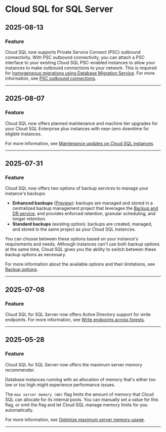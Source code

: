 # Cloud SQL for SQL Server

## 2025-08-13

### Feature

Cloud SQL now supports Private Service Connect (PSC) outbound connectivity. With PSC outbound connectivity, you can attach a PSC interface to your existing Cloud SQL PSC-enabled instances to allow your instances to make outbound connections to your network. This is required for [homogeneous migrations using Database Migration Service](https://cloud.google.com/database-migration/docs/heterogeneous-migrations). For more information, see [PSC outbound connections](https://cloud.google.com/sql/docs/sqlserver/about-private-service-connect#psc-outbound).

---
## 2025-08-07

### Feature

Cloud SQL now offers planned maintenance and machine tier upgrades for your Cloud SQL Enterprise plus instances with near-zero downtime for eligible instances.

For more information, see [Maintenance updates on Cloud SQL instances](https://cloud.google.com/sql/docs/sqlserver/maintenance#nearzero).

---
## 2025-07-31

### Feature

Cloud SQL now offers two options of backup services to manage your instance's backups:

* **Enhanced backups** ([Preview](https://cloud.google.com/products?#product-launch-stages)): backups are managed and stored in a centralized backup management project that leverages the [Backup and DR service](https://cloud.google.com/backup-disaster-recovery), and provides enforced retention, granular scheduling, and longer retention.
* **Standard backups** (existing option): backups are created, managed, and stored in the same project as your Cloud SQL instances.

You can choose between these options based on your instance's requirements and needs. Although instances can't use both backup options at the same time, Cloud SQL gives you the ability to switch between these backup options as necessary.

For more information about the available options and their limitations, see [Backup options](https://cloud.google.com/sql/docs/sqlserver/backup-recovery/backups#backup-options).

---
## 2025-07-08

### Feature

Cloud SQL for SQL Server now offers Active Directory support for write endpoints. For more information, see [Write endpoints across forests](https://cloud.google.com/sql/docs/sqlserver/configure-private-ip#cross-forest-trusts).

---
## 2025-05-28

### Feature

Cloud SQL for SQL Server now offers the maximum server memory recommender.

Database instances running with an allocation of memory that's either too low or too high might experience performance issues.

The `max server memory (mb)` flag limits the amount of memory that Cloud SQL can allocate for its internal pools. You can manually set a value for this flag, or omit the flag and let Cloud SQL manage memory limits for you automatically.

For more information, see [Optimize maximum server memory usage](https://cloud.google.com/sql/docs/sqlserver/recommender-maximum-server-memory).

---
